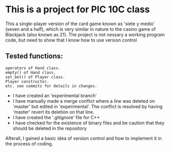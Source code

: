 # This is a project for PIC 10C class 
This a single-player version of the card game known as 'siete y medio' (seven and a half), which is very similar in nature to the casino game of Blackjack (also known as 21).
The project is not nessary a working program code, but need to show that I know how to use version control

## Tested functions:
	operators of Hand class.
	empty() of Hand class.
	set_bet() of Player class.
	Player constructor.
	etc. see commits for details in changes.
- I have created an 'experimental branch'
- I have manually made a merge conflict where a line was deleted on 'master' but edited in 'experimental'. 
The conflict is resolved by having 'master' revert its deletion on that line.
- I have created the '.gitignore' file for C++
- I have checked for the existence of binary files and be caution that they should be deleted in the repository

Afterall, I gained a basic idea of version control and how to implement it in the process of coding.

